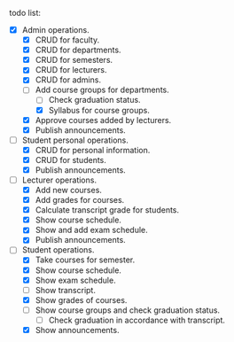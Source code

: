 todo list:

- [x] Admin operations.
  - [x] CRUD for faculty.
  - [x] CRUD for departments.
  - [x] CRUD for semesters.
  - [x] CRUD for lecturers.
  - [x] CRUD for admins.
  - [ ] Add course groups for departments.
    - [ ] Check graduation status.
    - [x] Syllabus for course groups.
  - [x] Approve courses added by lecturers.
  - [x] Publish announcements.
- [ ] Student personal operations.
  - [x] CRUD for personal information.
  - [x] CRUD for students.
  - [x] Publish announcements.
- [ ] Lecturer operations.
  - [x] Add new courses.
  - [x] Add grades for courses.
  - [x] Calculate transcript grade for students.
  - [x] Show course schedule.
  - [x] Show and add exam schedule.
  - [x] Publish announcements.
- [ ] Student operations.
  - [x] Take courses for semester.
  - [x] Show course schedule.
  - [x] Show exam schedule.
  - [ ] Show transcript.
  - [x] Show grades of courses.
  - [ ] Show course groups and check graduation status.
    - [ ] Check graduation in accordance with transcript.
  - [x] Show announcements.